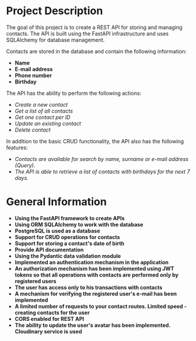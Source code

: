 # Project Description
The goal of this project is to create a REST API for storing and managing contacts. The API is built using the FastAPI infrastructure and uses SQLAlchemy for database management.

Contacts are stored in the database and contain the following information:

- **Name**
- **E-mail address**
- **Phone number**
- **Birthday**

The API has the ability to perform the following actions:

- *Create a new contact*
- *Get a list of all contacts*
- *Get one contact per ID*
- *Update an existing contact*
- *Delete contact*

In addition to the basic CRUD functionality, the API also has the following features:

- *Contacts are available for search by name, surname or e-mail address (Query).*
- *The API is able to retrieve a list of contacts with birthdays for the next 7 days.*

# General Information

- **Using the FastAPI framework to create APIs**
- **Using ORM SQLAlchemy to work with the database**
- **PostgreSQL is used as a database**
- **Support for CRUD operations for contacts**
- **Support for storing a contact's date of birth**
- **Provide API documentation**
- **Using the Pydantic data validation module**
- **Implemented an authentication mechanism in the application**
- **An authorization mechanism has been implemented using JWT tokens so that all operations with contacts are performed only by registered users**
- **The user has access only to his transactions with contacts**
- **A mechanism for verifying the registered user's e-mail has been implemented**
- **A limited number of requests to your contact routes. Limited speed - creating contacts for the user**
- **CORS enabled for REST API**
- **The ability to update the user's avatar has been implemented. Cloudinary service is used**